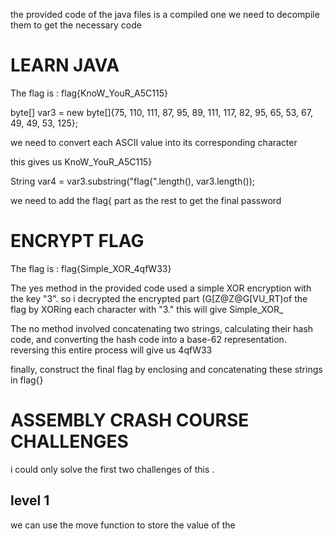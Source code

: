the provided code of the java files is a compiled one we need to decompile them to get the necessary code 
# LEARN JAVA 
The flag is : flag{KnoW_YouR_A5C115}


byte[] var3 = new byte[]{75, 110, 111, 87, 95, 89, 111, 117, 82, 95, 65, 53, 67, 49, 49, 53, 125};


we need to convert each ASCII value into its corresponding character


this gives us KnoW_YouR_A5C115} 


String var4 = var3.substring("flag{".length(), var3.length());


we need to add the flag{ part as the rest to get the final password
 
# ENCRYPT FLAG

The flag is : flag{Simple_XOR_4qfW33}

The yes method in the provided code used a simple XOR encryption with the key "3". so i decrypted the encrypted part (G[Z@Z@G[VU_RT)of the flag by XORing each character with "3." this will give  Simple_XOR_

The no method involved concatenating two strings, calculating their hash code, and converting the hash code into a base-62 representation. reversing this entire process will give us 4qfW33

finally, construct the final flag by enclosing and concatenating these strings in flag{}


# ASSEMBLY CRASH COURSE CHALLENGES
i could only solve the first two challenges of this . 

## level 1 

we can use the move function to store the value of the 




